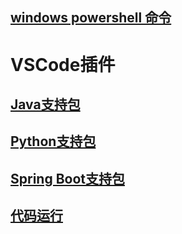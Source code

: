 ## [windows powershell 命令](https://docs.microsoft.com/zh-cn/windows-server/administration/windows-commands/commands-by-server-role)
# VSCode插件
## [Java支持包](https://marketplace.visualstudio.com/items?itemName=vscjava.vscode-java-pack)
## [Python支持包](https://marketplace.visualstudio.com/items?itemName=donjayamanne.python-extension-pack)
## [Spring Boot支持包](https://marketplace.visualstudio.com/items?itemName=Pivotal.vscode-boot-dev-pack)
## [代码运行](https://marketplace.visualstudio.com/items?itemName=formulahendry.code-runner)
